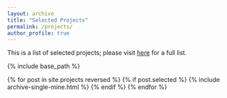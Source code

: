 ```yaml
---
layout: archive
title: "Selected Projects"
permalink: /projects/
author_profile: true
---
```


This is a list of selected projects; please visit [here](/projects_full/) for a full list.

{% include base_path %}

{% for post in site.projects reversed %}
  {% if post.selected %}
    {% include archive-single-mine.html %}
  {% endif %}
{% endfor %}
